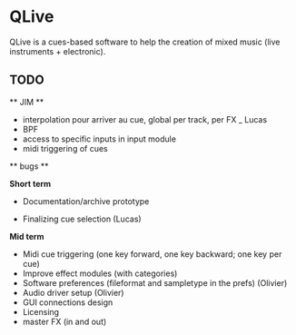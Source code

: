 QLive
=====

QLive is a cues-based software to help the creation of mixed music 
(live instruments + electronic).
  
TODO
----
** JIM **
- interpolation pour arriver au cue, global per track, per FX _ Lucas
- BPF
- access to specific inputs in input module
- midi triggering of cues


** bugs **



**Short term**


- Documentation/archive prototype

- Finalizing cue selection (Lucas)


**Mid term**

- Midi cue triggering (one key forward, one key backward; one key per cue)
- Improve effect modules (with categories)
- Software preferences (fileformat and sampletype in the prefs) (Olivier)
- Audio driver setup (Olivier)
- GUI connections design
- Licensing
- master FX (in and out)



